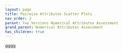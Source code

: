 ```yaml
---
layout: page
title: Pairwise Attributes Scatter Plots
nav_order: 2
parent: Two Versions Numerical Attributes Assessment
grand_parent: Numerical Attributes Assessment
has_children: true
---
```


gggg